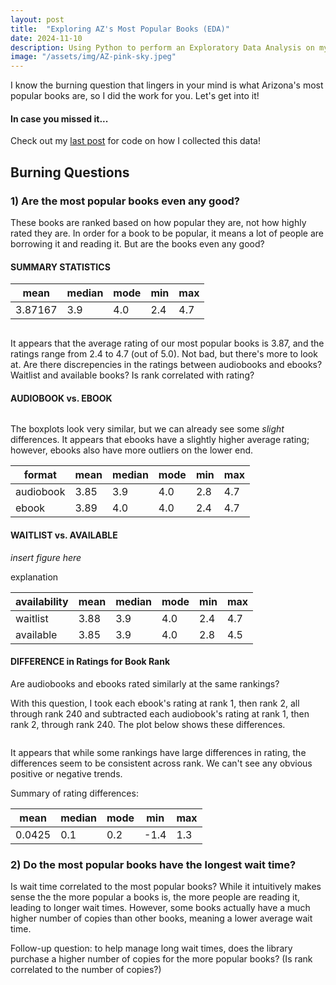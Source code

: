 ```yaml
---
layout: post
title:  "Exploring AZ's Most Popular Books (EDA)"
date: 2024-11-10
description: Using Python to perform an Exploratory Data Analysis on my AZ-best-books dataset.   
image: "/assets/img/AZ-pink-sky.jpeg"
---
```

<p class="intro"><span class="dropcap">I</span> know the burning question that lingers in your mind is what Arizona's most popular books are, so I did the work for you. Let's get into it!</p>

#### In case you missed it...
Check out my [last post](https://brinleyostler.github.io/data-science-blog/blog/post-two/) for code on how I collected this data!

## Burning Questions

### 1) Are the most popular books even any good?

These books are ranked based on how popular they are, not how highly rated they are. In order for a book to be popular, it means a lot of people are borrowing it and reading it. But are the books even any good?

#### SUMMARY STATISTICS

| mean | median | mode | min | max|
|------|--------|------|-----|----|
| 3.87167 | 3.9 | 4.0 | 2.4 | 4.7 |

<figure>
    <img src="{{site.url}}/{{site.baseurl}}/assets/img/book-ratings.png" alt=""> 
</figure>

It appears that the average rating of our most popular books is 3.87, and the ratings range from 2.4 to 4.7 (out of 5.0). Not bad, but there's more to look at. Are there discrepencies in the ratings between audiobooks and ebooks? Waitlist and available books? Is rank correlated with rating? 

#### AUDIOBOOK vs. EBOOK

<figure>
    <img src="{{site.url}}/{{site.baseurl}}/assets/img/audio-e-boxplot.png" alt=""> 
</figure>

The boxplots look very similar, but we can already see some *slight* differences. It appears that ebooks have a slightly higher average rating; however, ebooks also have more outliers on the lower end. 

| format | mean | median | mode | min | max|
|--------|------|--------|------|-----|----|
| audiobook | 3.85 | 3.9 | 4.0 | 2.8 | 4.7 | 
| ebook | 3.89 | 4.0 | 4.0 | 2.4 | 4.7 |


#### WAITLIST vs. AVAILABLE

*insert figure here*

explanation

| availability | mean | median | mode | min | max|
|--------------|------|--------|------|-----|----|
| waitlist | 3.88 | 3.9 | 4.0 | 2.4 | 4.7 |
| available | 3.85 | 3.9 | 4.0 | 2.8 | 4.5 |


#### DIFFERENCE in Ratings for Book Rank

Are audiobooks and ebooks rated similarly at the same rankings? 

With this question, I took each ebook's rating at rank 1, then rank 2, all through rank 240 and subtracted each audiobook's rating at rank 1, then rank 2, through rank 240. The plot below shows these differences. 

<figure>
    <img src="{{site.url}}/{{site.baseurl}}/assets/img/rating-diff-plot.png" alt=""> 
</figure>

It appears that while some rankings have large differences in rating, the differences seem to be consistent across rank. We can't see any obvious positive or negative trends. 

Summary of rating differences:

| mean | median | mode | min | max |
|------|--------|------|-----|-----|
| 0.0425 | 0.1 | 0.2 | -1.4 | 1.3 |


### 2) Do the most popular books have the longest wait time?

Is wait time correlated to the most popular books? While it intuitively makes sense the the more popular a books is, the more people are reading it, leading to longer wait times. However, some books actually have a much higher number of copies than other books, meaning a lower average wait time.

Follow-up question: to help manage long wait times, does the library purchase a higher number of copies for the more popular books? (Is rank correlated to the number of copies?)
